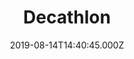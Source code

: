 ---
date: 2019-08-14T14:40:45.000Z
title: Decathlon
latitude: 46.55945476327226
longitude: 0.29990016206315945
category: checkin
---